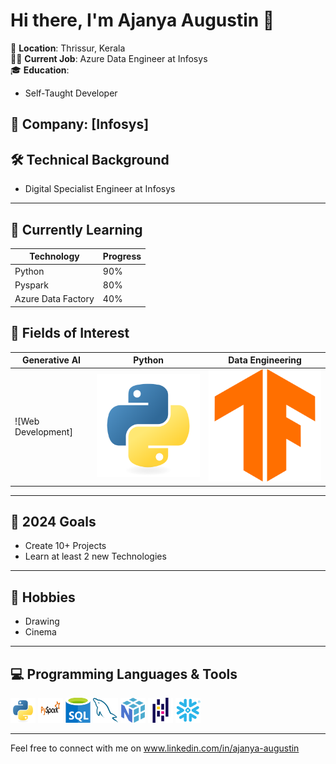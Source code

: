 # Hi there, I'm Ajanya Augustin 👋

📍 **Location**: Thrissur, Kerala  
👨‍💻 **Current Job**: Azure Data Engineer at Infosys  
🎓 **Education**:  
- Self-Taught Developer  

🏢 **Company**: [Infosys]
---

## 🛠️ Technical Background
- Digital Specialist Engineer  at Infosys  

---

## 🌱 Currently Learning

| Technology              | Progress |
|-------------------------|----------|
| Python                  | 90%      |
| Pyspark                 | 80%      |
| Azure Data Factory      | 40%      |

## 🚀 Fields of Interest

| Generative AI   | Python       | Data Engineering |
|-----------------|--------------|------------------|
| ![Web Development] | ![Python](https://raw.githubusercontent.com/devicons/devicon/master/icons/python/python-original.svg) | ![Data Engineering](https://raw.githubusercontent.com/devicons/devicon/master/icons/tensorflow/tensorflow-original.svg) |

---

## 🎯 2024 Goals
- Create 10+ Projects  
- Learn at least 2 new Technologies

---

## 🎨 Hobbies
- Drawing
- Cinema

---

## 💻 Programming Languages & Tools

<p>
  <a href="#"><img src="https://raw.githubusercontent.com/devicons/devicon/master/icons/python/python-original.svg" alt="python" width="40" height="40"/></a>
  <a href="#"><img src="https://github.com/Ajanya-Augustin/Ajanya-Augustin/blob/main/pyspark.png?raw=true" alt="pyspark" width="40" height="40"/></a>
  <a href="#"><img src="https://github.com/Ajanya-Augustin/Ajanya-Augustin/blob/main/sql.png?raw=true" alt="sql" width="40" height="40"/></a>
  <a href="#"><img src="https://raw.githubusercontent.com/devicons/devicon/master/icons/mysql/mysql-original.svg" alt="mysql" width="40" height="40"/></a>
  <a href="#"><img src="https://raw.githubusercontent.com/devicons/devicon/master/icons/numpy/numpy-original.svg" alt="numpy" width="40" height="40"/></a>
  <a href="#"><img src="https://raw.githubusercontent.com/devicons/devicon/master/icons/pandas/pandas-original.svg" alt="pandas" width="40" height="40"/></a>
  <a href="#"><img src="https://github.com/Ajanya-Augustin/Ajanya-Augustin/blob/main/snowflake.png?raw=true" alt="snowflake" width="40" height="40"/></a>
</p>

---

Feel free to connect with me on www.linkedin.com/in/ajanya-augustin
